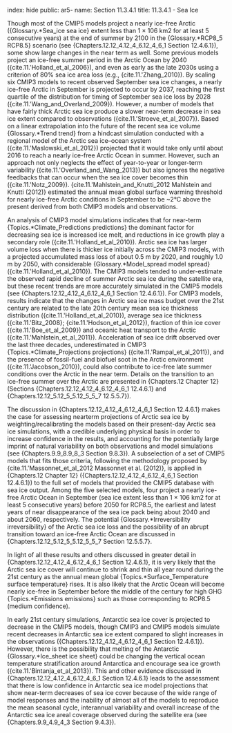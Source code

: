 index: hide
public: ar5-
name: Section 11.3.4.1
title: 11.3.4.1 - Sea Ice

Though most of the CMIP5 models project a nearly ice-free Arctic ({Glossary.*Sea_ice sea ice} extent less than 1 × 106 km2 for at least 5 consecutive years) at the end of summer by 2100 in the {Glossary.*RCP8_5 RCP8.5} scenario (see {Chapters.12.12_4.12_4_6.12_4_6_1 Section 12.4.6.1}), some show large changes in the near term as well. Some previous models project an ice-free summer period in the Arctic Ocean by 2040 ({cite.11.'Holland_et_al_2006}), and even as early as the late 2030s using a criterion of 80% sea ice area loss (e.g., {cite.11.'Zhang_2010}). By scaling six CMIP3 models to recent observed September sea ice changes, a nearly ice-free Arctic in September is projected to occur by 2037, reaching the first quartile of the distribution for timing of September sea ice loss by 2028 ({cite.11.'Wang_and_Overland_2009}). However, a number of models that have fairly thick Arctic sea ice produce a slower near-term decrease in sea ice extent compared to observations ({cite.11.'Stroeve_et_al_2007}). Based on a linear extrapolation into the future of the recent sea ice volume {Glossary.*Trend trend} from a hindcast simulation conducted with a regional model of the Arctic sea ice–ocean system ({cite.11.'Maslowski_et_al_2012}) projected that it would take only until about 2016 to reach a nearly ice-free Arctic Ocean in summer. However, such an approach not only neglects the effect of year-to-year or longer-term variability ({cite.11.'Overland_and_Wang_2013}) but also ignores the negative feedbacks that can occur when the sea ice cover becomes thin ({cite.11.'Notz_2009}). {cite.11.'Mahlstein_and_Knutti_2012 Mahlstein and Knutti (2012)} estimated the annual mean global surface warming threshold for nearly ice-free Arctic conditions in September to be ~2°C above the present derived from both CMIP3 models and observations.

An analysis of CMIP3 model simulations indicates that for near-term {Topics.*Climate_Predictions predictions} the dominant factor for decreasing sea ice is increased ice melt, and reductions in ice growth play a secondary role ({cite.11.'Holland_et_al_2010}). Arctic sea ice has larger volume loss when there is thicker ice initially across the CMIP3 models, with a projected accumulated mass loss of about 0.5 m by 2020, and roughly 1.0 m by 2050, with considerable {Glossary.*Model_spread model spread} ({cite.11.'Holland_et_al_2010}). The CMIP3 models tended to under-estimate the observed rapid decline of summer Arctic sea ice during the satellite era, but these recent trends are more accurately simulated in the CMIP5 models (see {Chapters.12.12_4.12_4_6.12_4_6_1 Section 12.4.6.1}). For CMIP3 models, results indicate that the changes in Arctic sea ice mass budget over the 21st century are related to the late 20th century mean sea ice thickness distribution ({cite.11.'Holland_et_al_2010}), average sea ice thickness ({cite.11.'Bitz_2008}; {cite.11.'Hodson_et_al_2012}), fraction of thin ice cover ({cite.11.'Boe_et_al_2009}) and oceanic heat transport to the Arctic ({cite.11.'Mahlstein_et_al_2011}). Acceleration of sea ice drift observed over the last three decades, underestimated in CMIP3 {Topics.*Climate_Projections projections} ({cite.11.'Rampal_et_al_2011}), and the presence of fossil-fuel and biofuel soot in the Arctic environment ({cite.11.'Jacobson_2010}), could also contribute to ice-free late summer conditions over the Arctic in the near term. Details on the transition to an ice-free summer over the Arctic are presented in {Chapters.12 Chapter 12} (Sections {Chapters.12.12_4.12_4_6.12_4_6_1 12.4.6.1} and {Chapters.12.12_5.12_5_5.12_5_5_7 12.5.5.7}).

The discussion in {Chapters.12.12_4.12_4_6.12_4_6_1 Section 12.4.6.1} makes the case for assessing nearterm projections of Arctic sea ice by weighting/recalibrating the models based on their present-day Arctic sea ice simulations, with a credible underlying physical basis in order to increase confidence in the results, and accounting for the potentially large imprint of natural variability on both observations and model simulations (see {Chapters.9.9_8.9_8_3 Section 9.8.3}). A subselection of a set of CMIP5 models that fits those criteria, following the methodology proposed by {cite.11.'Massonnet_et_al_2012 Massonnet et al. (2012)}, is applied in {Chapters.12 Chapter 12} ({Chapters.12.12_4.12_4_6.12_4_6_1 Section 12.4.6.1}) to the full set of models that provided the CMIP5 database with sea ice output. Among the five selected models, four project a nearly ice-free Arctic Ocean in September (sea ice extent less than 1 × 106 km2 for at least 5 consecutive years) before 2050 for RCP8.5, the earliest and latest years of near disappearance of the sea ice pack being about 2040 and about 2060, respectively. The potential {Glossary.*Irreversibility irreversibility} of the Arctic sea ice loss and the possibility of an abrupt transition toward an ice-free Arctic Ocean are discussed in {Chapters.12.12_5.12_5_5.12_5_5_7 Section 12.5.5.7}.

In light of all these results and others discussed in greater detail in {Chapters.12.12_4.12_4_6.12_4_6_1 Section 12.4.6.1}, it is very likely that the Arctic sea ice cover will continue to shrink and thin all year round during the 21st century as the annual mean global {Topics.*Surface_Temperature surface temperature} rises. It is also likely that the Arctic Ocean will become nearly ice-free in September before the middle of the century for high GHG {Topics.*Emissions emissions} such as those corresponding to RCP8.5 (medium confidence).

In early 21st century simulations, Antarctic sea ice cover is projected to decrease in the CMIP5 models, though CMIP3 and CMIP5 models simulate recent decreases in Antarctic sea ice extent compared to slight increases in the observations ({Chapters.12.12_4.12_4_6.12_4_6_1 Section 12.4.6.1}). However, there is the possibility that melting of the Antarctic {Glossary.*Ice_sheet ice sheet} could be changing the vertical ocean temperature stratification around Antarctica and encourage sea ice growth ({cite.11.'Bintanja_et_al_2013}). This and other evidence discussed in {Chapters.12.12_4.12_4_6.12_4_6_1 Section 12.4.6.1} leads to the assessment that there is low confidence in Antarctic sea ice model projections that show near-term decreases of sea ice cover because of the wide range of model responses and the inability of almost all of the models to reproduce the mean seasonal cycle, interannual variability and overall increase of the Antarctic sea ice areal coverage observed during the satellite era (see {Chapters.9.9_4.9_4_3 Section 9.4.3}).
